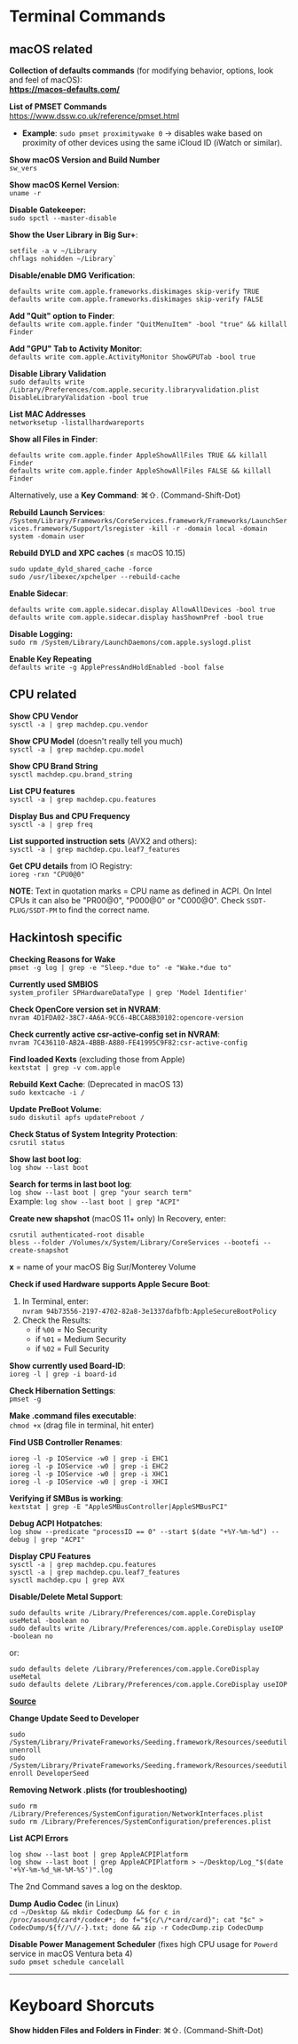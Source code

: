 # Terminal Commands

## macOS related

**Collection of defaults commands** (for modifying behavior, options, look and feel of macOS):</br>
**https://macos-defaults.com/**

**List of PMSET Commands**<br>
https://www.dssw.co.uk/reference/pmset.html

- **Example**: `sudo pmset proximitywake 0` &rarr; disables wake based on proximity of other devices using the same iCloud ID (iWatch or similar).

**Show macOS Version and Build Number**</br>
`sw_vers`

**Show macOS Kernel Version**:</br>
`uname -r`

**Disable Gatekeeper:**</br>
`sudo spctl --master-disable`

**Show the User Library in Big Sur+**:</br>

```
setfile -a v ~/Library
chflags nohidden ~/Library`
```
**Disable/enable DMG Verification**:</br>

```
defaults write com.apple.frameworks.diskimages skip-verify TRUE 
defaults write com.apple.frameworks.diskimages skip-verify FALSE
```

**Add "Quit" option to Finder**:</br>
`defaults write com.apple.finder "QuitMenuItem" -bool "true" && killall Finder`

**Add "GPU" Tab to Activity Monitor**:</br>
`defaults write com.apple.ActivityMonitor ShowGPUTab -bool true`

**Disable Library Validation**</br>
`sudo defaults write /Library/Preferences/com.apple.security.libraryvalidation.plist DisableLibraryValidation -bool true`

**List MAC Addresses**</br>
`networksetup -listallhardwareports`

**Show all Files in Finder**:</br>

```
defaults write com.apple.finder AppleShowAllFiles TRUE && killall Finder
defaults write com.apple.finder AppleShowAllFiles FALSE && killall Finder
```
Alternatively, use a **Key Command**: ⌘⇧. (Command-Shift-Dot)

**Rebuild Launch Services**:</br>
`/System/Library/Frameworks/CoreServices.framework/Frameworks/LaunchServices.framework/Support/lsregister -kill -r -domain local -domain system -domain user`

**Rebuild DYLD and XPC caches** (≤ macOS 10.15)

```
sudo update_dyld_shared_cache -force
sudo /usr/libexec/xpchelper --rebuild-cache
```

**Enable Sidecar**:</br>

```
defaults write com.apple.sidecar.display AllowAllDevices -bool true
defaults write com.apple.sidecar.display hasShownPref -bool true
```

**Disable Logging:**</br>
`sudo rm /System/Library/LaunchDaemons/com.apple.syslogd.plist`

**Enable Key Repeating**</br>
`defaults write -g ApplePressAndHoldEnabled -bool false`

## CPU related

**Show CPU Vendor**</br>
`sysctl -a | grep machdep.cpu.vendor`

**Show CPU Model** (doesn't really tell you much)</br> 
`sysctl -a | grep machdep.cpu.model`

**Show CPU Brand String**</br>
`sysctl machdep.cpu.brand_string`

**List CPU features**</br>
`sysctl -a | grep machdep.cpu.features`

**Display Bus and CPU Frequency** </br>
`sysctl -a | grep freq`

**List supported instruction sets** (AVX2 and others):<br>
`sysctl -a | grep machdep.cpu.leaf7_features`

**Get CPU details** from IO Registry:</br>
`ioreg -rxn "CPU0@0"`

**NOTE**: Text in quotation marks = CPU name as defined in ACPI. On Intel CPUs it can also be "PR00@0", "P000@0" or "C000@0". Check `SSDT-PLUG/SSDT-PM` to find the correct name.

## Hackintosh specific
**Checking Reasons for Wake**</br>
`pmset -g log | grep -e "Sleep.*due to" -e "Wake.*due to"`

**Currently used SMBIOS**</br>
`system_profiler SPHardwareDataType | grep 'Model Identifier'`

**Check OpenCore version set in NVRAM**:</br>
`nvram 4D1FDA02-38C7-4A6A-9CC6-4BCCA8B30102:opencore-version`

**Check currently active csr-active-config set in NVRAM**:</br>
`nvram 7C436110-AB2A-4BBB-A880-FE41995C9F82:csr-active-config`

**Find loaded Kexts** (excluding those from Apple)</br>
`kextstat | grep -v com.apple`</br>

**Rebuild Kext Cache**: (Deprecated in macOS 13)</br>
`sudo kextcache -i /`</br>

**Update PreBoot Volume**:</br>
`sudo diskutil apfs updatePreboot /`

**Check Status of System Integrity Protection**:</br>
`csrutil status`

**Show last boot log**:</br>
`log show --last boot`

**Search for terms in last boot log**:</br>
`log show --last boot | grep "your search term"` </br>
Example: `log show --last boot | grep "ACPI"`

**Create new shapshot** (macOS 11+ only) In Recovery, enter:</br>

```
csrutil authenticated-root disable
bless --folder /Volumes/x/System/Library/CoreServices --bootefi --create-snapshot
``` 
**x** = name of your macOS Big Sur/Monterey Volume

**Check if used Hardware supports Apple Secure Boot**:</br>

1. In Terminal, enter:</br>
`nvram 94b73556-2197-4702-82a8-3e1337dafbfb:AppleSecureBootPolicy` 
3. Check the Results:
	-  if `%00` = No Security
	-  if `%01` = Medium Security
	-  if `%02` = Full Security 

**Show currently used Board-ID**:<br>
`ioreg -l | grep -i board-id`

**Check Hibernation Settings**:</br>
`pmset -g`

**Make .command files executable**:</br>
`chmod +x` (drag file in terminal, hit enter)

**Find USB Controller Renames**:</br>

```
ioreg -l -p IOService -w0 | grep -i EHC1
ioreg -l -p IOService -w0 | grep -i EHC2
ioreg -l -p IOService -w0 | grep -i XHC1
ioreg -l -p IOService -w0 | grep -i XHCI
```

**Verifying if SMBus is working**:</br>
`kextstat | grep -E "AppleSMBusController|AppleSMBusPCI"`

**Debug ACPI Hotpatches**:</br>
`log show --predicate "processID == 0" --start $(date "+%Y-%m-%d") --debug | grep "ACPI"`

**Display CPU Features**</br>
`sysctl -a | grep machdep.cpu.features` </br>
`sysctl -a | grep machdep.cpu.leaf7_features` </br>
`sysctl machdep.cpu | grep AVX`

**Disable/Delete Metal Support**:</br>

```
sudo defaults write /Library/Preferences/com.apple.CoreDisplay useMetal -boolean no
sudo defaults write /Library/Preferences/com.apple.CoreDisplay useIOP -boolean no
```
or:

```
sudo defaults delete /Library/Preferences/com.apple.CoreDisplay useMetal
sudo defaults delete /Library/Preferences/com.apple.CoreDisplay useIOP
```
[**Source**](https://github.com/lvs1974/NvidiaGraphicsFixup/releases)

**Change Update Seed to Developer**</br>

```
sudo /System/Library/PrivateFrameworks/Seeding.framework/Resources/seedutil unenroll
sudo /System/Library/PrivateFrameworks/Seeding.framework/Resources/seedutil enroll DeveloperSeed
```

**Removing Network .plists (for troubleshooting)**</br>

```
sudo rm /Library/Preferences/SystemConfiguration/NetworkInterfaces.plist
sudo rm /Library/Preferences/SystemConfiguration/preferences.plist
```

**List ACPI Errors**</br>

```
log show --last boot | grep AppleACPIPlatform
log show --last boot | grep AppleACPIPlatform > ~/Desktop/Log_"$(date '+%Y-%m-%d_%H-%M-%S')".log
```
The 2nd Command saves a log on the desktop.

**Dump Audio Codec** (in Linux)</br>
`cd ~/Desktop && mkdir CodecDump && for c in /proc/asound/card*/codec#*; do f="${c/\/*card/card}"; cat "$c" > CodecDump/${f//\//-}.txt; done && zip -r CodecDump.zip CodecDump`

**Disable Power Management Scheduler** (fixes high CPU usage for `Powerd` service in macOS Ventura beta 4)</br>
`sudo pmset schedule cancelall`
___

# Keyboard Shorcuts

**Show hidden Files and Folders in Finder**: ⌘⇧. (Command-Shift-Dot)
